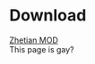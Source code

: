 <html>
  <body>
    <h1>Download</h1>
    <a href="https://github.com/pages-themes/tactile/zipball/master" id="download-zip" class="button">
      <span> Zhetian MOD</span>
    </a>
  </body>
  <footer>
    This page is gay?
  </footer>
</html>
